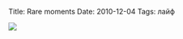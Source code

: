 Title: Rare moments
Date: 2010-12-04
Tags: лайф

<div class="text"><p><img src="http://dl.dropbox.com/u/140528/site/rare_moments.jpg" /></p></div>